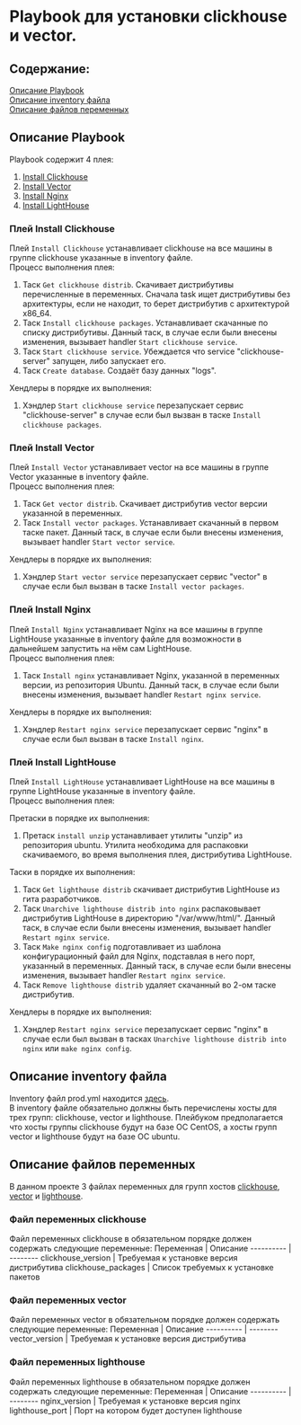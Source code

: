# Playbook для установки clickhouse и vector.
## Содержание:  
[Описание Playbook](#описание-playbook)  
[Описание inventory файла](#описание-inventory-файла)  
[Описание файлов переменных](#описание-файлов-переменных)
## Описание Playbook
Playbook содержит 4 плея:
1. [Install Clickhouse](#плей-install-clickhouse)
2. [Install Vector](#плей-install-vector)
3. [Install Nginx](#плей-install-nginx)
4. [Install LightHouse](#плей-install-lighthouse)
### Плей Install Clickhouse 
Плей ```Install Clickhouse``` устанавливает clickhouse на все машины в группе clickhouse указанные в inventory файле.  
Процесс выполнения плея:
1. Таск ```Get clickhouse distrib```. Скачивает дистрибутивы перечисленные в переменных. Сначала task ищет дистрибутивы без архитектуры, если не находит, то берет дистрибутив с архитектурой x86_64.
2. Таск ```Install clickhouse packages```. Устанавливает скачанные по списку дистрибутивы. Данный таск, в случае если были внесены изменения, вызывает handler ```Start clickhouse service```.
3. Таск ```Start clickhouse service```. Убеждается что service "clickhouse-server" запущен, либо запускает его.
4. Таск ```Create database```. Создаёт базу данных "logs".

Хендлеры в порядке их выполнения:
1. Хэндлер ```Start clickhouse service``` перезапускает сервис "clickhouse-server" в случае если был вызван в таске ```Install clickhouse packages```.

### Плей Install Vector
Плей ```Install Vector``` устанавливает vector на все машины в группе Vector указанные в inventory файле.  
Процесс выполнения плея:
1. Таск ```Get vector distrib```. Скачивает дистрибутив vector версии указанной в переменных.
2. Таск ```Install vector packages```. Устанавливает скачанный в первом таске пакет. Данный таск, в случае если были внесены изменения, вызывает handler ```Start vector service```.

Хендлеры в порядке их выполнения:
1. Хэндлер ```Start vector service``` перезапускает сервис "vector" в случае если был вызван в таске ```Install vector packages```.

### Плей Install Nginx
Плей ```Install Nginx``` устанавливает Nginx на все машины в группе LightHouse указанные в inventory файле для возможности в дальнейшем запустить на нём сам LightHouse.  
Процесс выполнения плея:
1. Таск ```Install nginx``` устанавливает Nginx, указанной в переменных версии, из репозитория Ubuntu. Данный таск, в случае если были внесены изменения, вызывает handler ```Restart nginx service```.

Хендлеры в порядке их выполнения:
1. Хэндлер ```Restart nginx service``` перезапускает сервис "nginx" в случае если был вызван в таске ```Install nginx```.

### Плей Install LightHouse
Плей ```Install LightHouse``` устанавливает LightHouse на все машины в группе LightHouse указанные в inventory файле.  
Процесс выполнения плея:

Претаски в порядке их выполнения:
1. Претаск ```install unzip``` устанавливает утилиты "unzip" из репозитория ubuntu. Утилита необходима для распаковки скачиваемого, во время выполнения плея, дистрибутива LightHouse.

Таски в порядке их выполнения:
1. Таск ```Get lighthouse distrib``` скачивает дистрибутив LightHouse из гита разработчиков.
2. Таск ```Unarchive lighthouse distrib into nginx``` распаковывает дистрибутив LightHouse в директорию "/var/www/html/". Данный таск, в случае если были внесены изменения, вызывает handler ```Restart nginx service```.
3. Таск ```Make nginx config``` подготавливает из шаблона конфигурационный файл для Nginx, подставлая в него порт, указанный в переменных. Данный таск, в случае если были внесены изменения, вызывает handler ```Restart nginx service```.
4. Таск ```Remove lighthouse distrib``` удаляет скачанный во 2-ом таске дистрибутив.

Хендлеры в порядке их выполнения:
1. Хэндлер ```Restart nginx service``` перезапускает сервис "nginx" в случае если был вызван в тасках ```Unarchive lighthouse distrib into nginx``` или ```make nginx config```.


## Описание inventory файла
Inventory файл prod.yml находится [здесь](./inventory/prod.yml).  
В inventory файле обязательно должны быть перечислены хосты для трех групп: clickhouse, vector и lighthouse. Плейбуком предполагается что хосты группы clickhouse будут на базе ОС CentOS, а хосты групп vector и lighthouse будут на базе ОС ubuntu.

## Описание файлов переменных
В данном проекте 3 файлах переменных для групп хостов [clickhouse](./group_vars/clickhouse/vars.yml), [vector](./group_vars/vector/vars.yml) и [lighthouse](./group_vars/lighthouse/vars.yml).

### Файл переменных clickhouse
Файл переменных clickhouse в обязательном порядке должен содержать следующие переменные:
Переменная | Описание
---------- | --------
clickhouse_version | Требуемая к установке версия дистрибутива
clickhouse_packages | Список требуемых к установке пакетов

### Файл переменных vector
Файл переменных vector в обязательном порядке должен содержать следующие переменные:
Переменная | Описание
---------- | --------
vector_version | Требуемая к установке версия дистрибутива

### Файл переменных lighthouse
Файл переменных lighthouse в обязательном порядке должен содержать следующие переменные:
Переменная | Описание
---------- | --------
nginx_version | Требуемая к установке версия nginx
lighthouse_port | Порт на котором будет доступен lighthouse